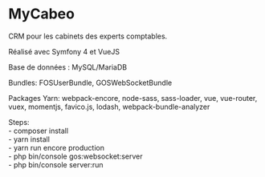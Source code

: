 # MyCabeo
CRM pour les cabinets des experts comptables.

Réalisé avec Symfony 4 et VueJS

Base de données : MySQL/MariaDB

Bundles: FOSUserBundle, GOSWebSocketBundle

Packages Yarn: webpack-encore, node-sass, sass-loader, vue, vue-router, vuex, momentjs, favico.js, lodash, webpack-bundle-analyzer

Steps:  
    - composer install  
    - yarn install  
    - yarn run encore production  
    - php bin/console gos:websocket:server  
    - php bin/console server:run  
